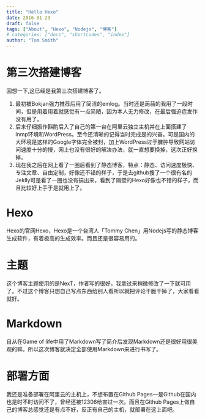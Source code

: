 ```yaml
---
title: "Hello Hexo"
date: 2016-01-29
draft: false
tags: ["About", "Hexo", "Nodejs", "博客"]
# categories: ["docs", "shortcodes", "index"]
author: "Tom Smith"
---
```


# 第三次搭建博客

回想一下,这已经是我第三次搭建博客了。

1. 最初被Bokjan强力推荐后用了简洁的emlog。当时还是蒟蒻的我用了一段时间，但是用着用着就感觉有一点简陋，因为本人无力修改，在最后强迫症发作没有用了。
2. 后来仔细振作斟酌后入了自己的第一台在阿里云独立主机并在上面搭建了lnmp环境和WordPress。至今还清晰的记得当时完成是的兴奋。可是国内的大环境是这样的Google字体完全被封，加上WordPress过于臃肿导致网站访问速度十分的慢，网上也没有很好的解决办法，就一直想要换掉，这次正好换掉。
3. 现在我之后在网上看了一圈后看到了静态博客，特点：静态、访问速度极快、专注文章、自由定制，好像还不错的样子，于是去github搜了一个很有名的Jeklly可是看了一圈也没有搞出来，看到了隔壁的Hexo好像也不错的样子，而且比较好上手于是就用上了。

# Hexo

Hexo的官网Hexo，Hexo是一个台湾人「Tommy Chen」用Nodejs写的静态博客生成软件，有着极高的生成效率。而且还是很容易用的。

# 主题

这个博客主题使用的是NexT，作者写的很好，我拿过来稍微修改了一下就可用了。不过这个博客只想自己写点东西给别人看所以就把评论干脆干掉了，大家看看就好。

# Markdown

自从在Game of life中用了Markdown写了简介后发现Markdown还是很好用很美观的嘛。所以这次博客就决定全部使用Markdown来进行书写了。

# 部署方面

我还是准备部署在阿里云的主机上，不想布置在Github Pages一是Github在国内也是时不时访问不了，曾经还被12306给害过一次。而且在Github Pages上做自己的博客总感觉还是有点不好，反正有自己的主机，就部署在这上面吧。